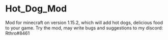 # Hot_Dog_Mod
Mod for minecraft on version 1.15.2, which will add hot dogs, delicious food to your game.
Try the mod, may write bugs and suggestions to my discord: Rthro#8461

